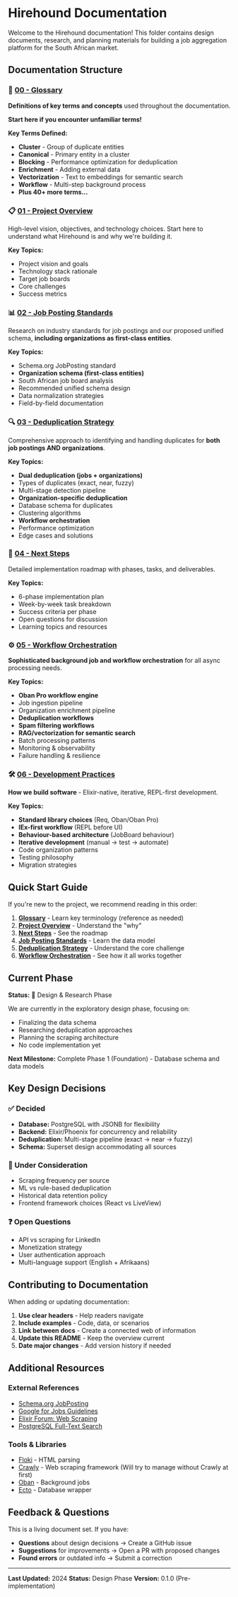 # Hirehound Documentation

Welcome to the Hirehound documentation! This folder contains design documents, research, and planning materials for building a job aggregation platform for the South African market.

## Documentation Structure

### 📖 [00 - Glossary](./00-glossary.md)
**Definitions of key terms and concepts** used throughout the documentation.

**Start here if you encounter unfamiliar terms!**

**Key Terms Defined:**
- **Cluster** - Group of duplicate entities
- **Canonical** - Primary entity in a cluster
- **Blocking** - Performance optimization for deduplication
- **Enrichment** - Adding external data
- **Vectorization** - Text to embeddings for semantic search
- **Workflow** - Multi-step background process
- **Plus 40+ more terms...**

### 📋 [01 - Project Overview](./01-project-overview.md)

High-level vision, objectives, and technology choices. Start here to understand what Hirehound is and why we're building it.

**Key Topics:**

- Project vision and goals
- Technology stack rationale
- Target job boards
- Core challenges
- Success metrics

### 📊 [02 - Job Posting Standards](./02-job-posting-standards.md)

Research on industry standards for job postings and our proposed unified schema, **including organizations as first-class entities**.

**Key Topics:**

- Schema.org JobPosting standard
- **Organization schema (first-class entities)**
- South African job board analysis
- Recommended unified schema design
- Data normalization strategies
- Field-by-field documentation

### 🔍 [03 - Deduplication Strategy](./03-deduplication-strategy.md)

Comprehensive approach to identifying and handling duplicates for **both job postings AND organizations**.

**Key Topics:**

- **Dual deduplication (jobs + organizations)**
- Types of duplicates (exact, near, fuzzy)
- Multi-stage detection pipeline
- **Organization-specific deduplication**
- Database schema for duplicates
- Clustering algorithms
- **Workflow orchestration**
- Performance optimization
- Edge cases and solutions

### 🚀 [04 - Next Steps](./04-next-steps.md)

Detailed implementation roadmap with phases, tasks, and deliverables.

**Key Topics:**

- 6-phase implementation plan
- Week-by-week task breakdown
- Success criteria per phase
- Open questions for discussion
- Learning topics and resources

### ⚙️ [05 - Workflow Orchestration](./05-workflow-orchestration.md)

**Sophisticated background job and workflow orchestration** for all async processing needs.

**Key Topics:**

- **Oban Pro workflow engine**
- Job ingestion pipeline
- Organization enrichment pipeline
- **Deduplication workflows**
- **Spam filtering workflows**
- **RAG/vectorization for semantic search**
- Batch processing patterns
- Monitoring & observability
- Failure handling & resilience

### 🛠️ [06 - Development Practices](./06-development-practices.md)

**How we build software** - Elixir-native, iterative, REPL-first development.

**Key Topics:**

- **Standard library choices** (Req, Oban/Oban Pro)
- **IEx-first workflow** (REPL before UI)
- **Behaviour-based architecture** (JobBoard behaviour)
- **Iterative development** (manual → test → automate)
- Code organization patterns
- Testing philosophy
- Migration strategies

## Quick Start Guide

If you're new to the project, we recommend reading in this order:

1. **[Glossary](./00-glossary.md)** - Learn key terminology (reference as needed)
2. **[Project Overview](./01-project-overview.md)** - Understand the "why"
3. **[Next Steps](./04-next-steps.md)** - See the roadmap
4. **[Job Posting Standards](./02-job-posting-standards.md)** - Learn the data model
5. **[Deduplication Strategy](./03-deduplication-strategy.md)** - Understand the core challenge
6. **[Workflow Orchestration](./05-workflow-orchestration.md)** - See how it all works together

## Current Phase

**Status:** 🔷 Design & Research Phase

We are currently in the exploratory design phase, focusing on:

- Finalizing the data schema
- Researching deduplication approaches
- Planning the scraping architecture
- No code implementation yet

**Next Milestone:** Complete Phase 1 (Foundation) - Database schema and data models

## Key Design Decisions

### ✅ Decided

- **Database:** PostgreSQL with JSONB for flexibility
- **Backend:** Elixir/Phoenix for concurrency and reliability
- **Deduplication:** Multi-stage pipeline (exact → near → fuzzy)
- **Schema:** Superset design accommodating all sources

### 🤔 Under Consideration

- Scraping frequency per source
- ML vs rule-based deduplication
- Historical data retention policy
- Frontend framework choices (React vs LiveView)

### ❓ Open Questions

- API vs scraping for LinkedIn
- Monetization strategy
- User authentication approach
- Multi-language support (English + Afrikaans)

## Contributing to Documentation

When adding or updating documentation:

1. **Use clear headers** - Help readers navigate
2. **Include examples** - Code, data, or scenarios
3. **Link between docs** - Create a connected web of information
4. **Update this README** - Keep the overview current
5. **Date major changes** - Add version history if needed

## Additional Resources

### External References

- [Schema.org JobPosting](https://schema.org/JobPosting)
- [Google for Jobs Guidelines](https://developers.google.com/search/docs/appearance/structured-data/job-posting)
- [Elixir Forum: Web Scraping](https://elixirforum.com/t/web-scraping-in-elixir/)
- [PostgreSQL Full-Text Search](https://www.postgresql.org/docs/current/textsearch.html)

### Tools & Libraries

- [Floki](https://hex.pm/packages/floki) - HTML parsing
- [Crawly](https://hex.pm/packages/crawly) - Web scraping framework (Will try to manage without Crawly at first)
- [Oban](https://hex.pm/packages/oban) - Background jobs
- [Ecto](https://hex.pm/packages/ecto) - Database wrapper

## Feedback & Questions

This is a living document set. If you have:

- **Questions** about design decisions → Create a GitHub issue
- **Suggestions** for improvements → Open a PR with proposed changes
- **Found errors** or outdated info → Submit a correction

---

**Last Updated:** 2024
**Status:** Design Phase
**Version:** 0.1.0 (Pre-implementation)
